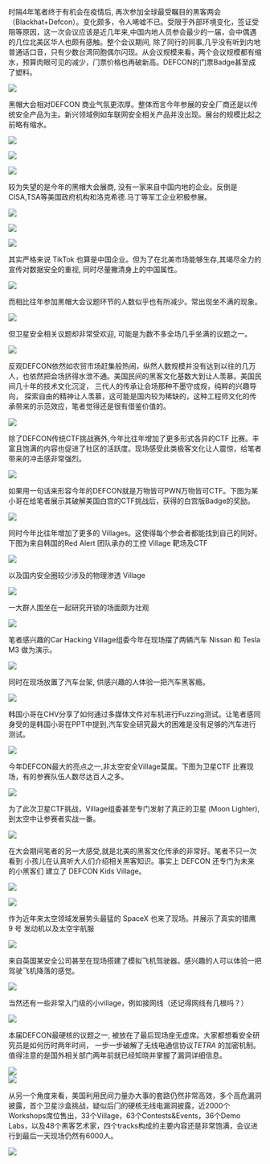 时隔4年笔者终于有机会在疫情后, 再次参加全球最受瞩目的黑客两会（Blackhat+Defcon）。变化颇多，令⼈唏嘘不已。受限于外部环境变化，签证受阻等原因，这⼀次会议应该是近⼏年来,中国内地⼈员参会最少的⼀届，会中偶遇的⼏位北美区华⼈也颇有感触。整个会议期间, 除了同行的同事,几乎没有听到内地普通话⼝⾳，只有少数台湾同胞偶尔闪现。从会议规模来看，两个会议规模都有缩⽔，预算⾁眼可⻅的减少，⻔票价格也再破新⾼。DEFCON的门票Badge甚⾄成了塑料。

![](https://shs3.b.qianxin.com/attack_forum/2023/09/attach-16fc1e3064f7b6b8feeb2388fd2ef9ff5bd2d63c.jpeg)

 黑帽大会相对DEFCON 商业气氛更浓厚。整体而言今年参展的安全厂商还是以传统安全产品为主。新兴领域例如车联网安全相关产品并没出现。展台的规模比起之前略有缩水。

![](https://shs3.b.qianxin.com/attack_forum/2023/09/attach-23ae3bca5b21fbf395ce46ec64e34b80cd5e69d5.jpeg)

![](https://shs3.b.qianxin.com/attack_forum/2023/09/attach-040d402f283b416e0eefaaae6c2fc1ff3d5aeed9.jpeg)

![](https://shs3.b.qianxin.com/attack_forum/2023/09/attach-8f4840cf506e650849c39ab6855323810a8312ea.jpeg)

较为失望的是今年的黑帽大会展商, 没有一家来自中国内地的企业。反倒是CISA,TSA等美国政府机构和洛克希德.马丁等军⼯企业积极参展。

![](https://shs3.b.qianxin.com/attack_forum/2023/09/attach-e982995f9b7dd12a52d1438c668b4c80ad8b04b8.jpeg)

![](https://shs3.b.qianxin.com/attack_forum/2023/09/attach-4c47a459dcb503823c15660250c4e8c2fe193d37.jpeg)

![](https://shs3.b.qianxin.com/attack_forum/2023/09/attach-f99bc07e11b6cfcf2b28b59cc82d96f05650be58.jpeg)

其实严格来说 TikTok 也算是中国企业。但为了在北美市场能够生存,其竭尽全力的宣传对数据安全的重视, 同时尽量撇清身上的中国属性。

![](https://shs3.b.qianxin.com/attack_forum/2023/09/attach-a26fc896b99b6a0b7cf9699ea52fd3941fd1b4cb.jpeg)

而相比往年参加黑帽大会议题环节的人数似乎也有所减少。常出现坐不满的现象。

![](https://shs3.b.qianxin.com/attack_forum/2023/09/attach-6c5c1da6de2548abca1a9b350e3636845b810ef3.jpeg)

但卫星安全相关议题却非常受欢迎, 可能是为数不多全场几乎坐满的议题之一。

![](https://shs3.b.qianxin.com/attack_forum/2023/09/attach-452ef10d5b213354818e459c64d2cecbbd675127.jpeg)

反观DEFCON依然如农贸市场赶集般热闹，纵然⼈数规模并没有达到以往的几万⼈，也依然把会场挤得⽔泄不通。美国⺠间的⿊客⽂化基数⼤到让⼈羡慕。美国⺠间⼏⼗年的技术⽂化沉淀， 三代⼈的传承让会场那种不墨守成规，纯粹的兴趣导向， 探索⾃由的精神让⼈羡慕，这可能是国内较为稀缺的，这种⼯程师⽂化的传承带来的示范效应，笔者觉得还是很有借鉴价值的。

![](https://shs3.b.qianxin.com/attack_forum/2023/09/attach-74fae17a1dad15b73bd51beeccf46a7078000123.jpeg)

除了DEFCON传统CTF挑战赛外,今年比往年增加了更多形式各异的CTF 比赛。丰富且饱满的内容也促进了社区的活跃度。现场感受此类极客⽂化让⼈震惊，给笔者带来的冲击感⾮常强烈。

![](https://shs3.b.qianxin.com/attack_forum/2023/09/attach-9d5b147ceff5af5e0a09622e5763bbb4df28ce97.jpeg)

如果⽤⼀句话来形容今年的DEFCON就是万物皆可PWN万物皆可CTF。下图为某小哥在给笔者展示其破解美国白宫的CTF挑战后，获得的白宫版Badge的奖励。

![](https://shs3.b.qianxin.com/attack_forum/2023/09/attach-fe34276a3a1d5514d24c7fb6f341278cc8652229.jpeg)

同时今年比往年增加了更多的 Villages。这使得每个参会者都能找到自己的同好。下图为来自韩国的Red Alert 团队承办的工控 Village 靶场及CTF

![](https://shs3.b.qianxin.com/attack_forum/2023/09/attach-e5326fec9b71e830c45177a4d105d7253fb8df98.jpeg)

以及国内安全圈较少涉及的物理渗透 Village

![](https://shs3.b.qianxin.com/attack_forum/2023/09/attach-9fc1f7671e03edff86ca84d8272dcddca8ee60a5.jpeg)

一大群人围坐在一起研究开锁的场面颇为壮观

![](https://shs3.b.qianxin.com/attack_forum/2023/09/attach-71f582a3f2483170f2b058fbf654d4dec2180bab.jpeg)

笔者感兴趣的Car Hacking Village组委今年在现场摆了两辆汽车 Nissan 和 Tesla M3 做为演示。

![](https://shs3.b.qianxin.com/attack_forum/2023/09/attach-0f234ccc7a2979bcf0bd281a44d2a21508ae1841.jpeg)

同时在现场放置了汽车台架, 供感兴趣的人体验一把汽车黑客瘾。

![](https://shs3.b.qianxin.com/attack_forum/2023/09/attach-520b2a56768fd16f13a1d8d8714d102f72f7125a.jpeg)

韩国小哥在CHV分享了如何通过多媒体文件对车机进行Fuzzing测试。让笔者感同身受的是韩国小哥在PPT中提到,汽车安全研究最大的困难是没有足够的汽车进行测试。

![](https://shs3.b.qianxin.com/attack_forum/2023/09/attach-8db41bb688cdd7e1655ef2c6f2f54d0627439b6a.jpeg)

今年DEFCON最大的亮点之一,非太空安全Village莫属。下图为卫星CTF 比赛现场，有的参赛队伍人数尽达百人之多。

![](https://shs3.b.qianxin.com/attack_forum/2023/09/attach-6b5d55ff061b08c503e0380dfd63189e1a381d8b.jpeg)

为了此次卫星CTF挑战，Village组委甚至专门发射了真正的卫星 (Moon Lighter), 到太空中让参赛者实战一番。

![](https://shs3.b.qianxin.com/attack_forum/2023/09/attach-9ff009158fc8d7dddd3746c2f05cfbc9cb7c947a.jpeg)

在大会期间笔者的另一大感受,就是北美的黑客文化传承的非常好。笔者不只一次看到 小孩儿在认真听大人们介绍相关黑客知识。事实上 DEFCON 还专门为未来的小黑客们 建立了 DEFCON Kids Village。

![](https://shs3.b.qianxin.com/attack_forum/2023/09/attach-11a9e76d017836d16366fb73b98bc780b3b8cdec.jpeg)

![](https://shs3.b.qianxin.com/attack_forum/2023/09/attach-6d661669f4a3d59d816688fbcdaa522d37a61d08.jpeg)

 作为近年来太空领域发展势头最猛的 SpaceX 也来了现场。并展示了真实的猎鹰 9 号 发动机以及太空宇航服

![](https://shs3.b.qianxin.com/attack_forum/2023/09/attach-0284487828b097bc3902344d7bccb28aa0d69752.jpeg)

来自英国某安全公司甚至在现场搭建了模拟飞机驾驶器。感兴趣的人可以体验一把驾驶飞机降落的感觉。

![](https://shs3.b.qianxin.com/attack_forum/2023/09/attach-8d5ed12a7286964f67082c1a8b67faa6e29cb4c9.jpeg)

当然还有一些非常入门级的小village，例如接网线（还记得网线有几根吗？）

![](https://shs3.b.qianxin.com/attack_forum/2023/09/attach-c8cf32bd3f6d1eb323621de6d2a3c0c6d7e1e3b0.jpeg)

本届DEFCON最硬核的议题之一, 被放在了最后现场座无虚席。大家都想看安全研究员是如何历时两年时间， 一步一步破解了无线电通信协议*TETRA* 的加密机制。值得注意的是国外相关部门两年前就已经知晓并掌握了漏洞详细信息。

![](https://shs3.b.qianxin.com/attack_forum/2023/09/attach-7fee8e2ed01d4fcb6b98ed0e7763c8c9634bb7a9.jpeg)  
![](https://shs3.b.qianxin.com/attack_forum/2023/09/attach-100d690d9d17a5ac13fd527ee5482d4638ee5f29.jpeg)

从另⼀个⻆度来看，美国利⽤⺠间⼒量办⼤事的套路仍然⾮常⾼效，多个⾼危漏洞披露，⾸个卫星沙盒挑战，疑似后⻔的硬核无线电漏洞披露，近2000个Workshops席位售出，33个Village，63个Contests&amp;Events，36个Demo Labs，以及48个⿊客艺术家，四个tracks构成的主要内容还是⾮常饱满，会议进⾏到最后⼀天现场仍然有6000⼈。

![](https://shs3.b.qianxin.com/attack_forum/2023/09/attach-1778fd885ede9ba49beb8c21ee6ca790ff24f370.jpeg)